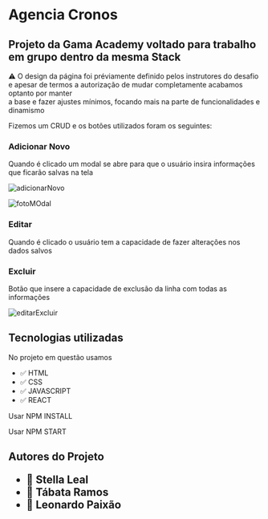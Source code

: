 <h1>Agencia Cronos</h1>
<h2>Projeto da Gama Academy voltado para trabalho em grupo dentro da mesma Stack</h2>

<p>⚠️ O design da página foi préviamente definido pelos instrutores do desafio<br>
e apesar de termos a autorização de mudar completamente acabamos optanto por manter <br>
a base e fazer ajustes mínimos, focando mais na parte de funcionalidades e dinamismo</p>

<p>Fizemos um CRUD e os botões utilizados foram os seguintes: </p>

<h3>Adicionar Novo</h3>
<p>Quando é clicado um modal se abre para que o usuário insira informações que ficarão salvas na tela</p>

![adicionarNovo](https://user-images.githubusercontent.com/90721193/148301537-595a15f7-8a73-4060-b31d-6cee4176133b.png)

![fotoMOdal](https://user-images.githubusercontent.com/90721193/148470978-6bc31951-6880-4cf6-9fd2-d408cde995f2.jpg)

<h3>Editar</h3>
<p>Quando é clicado o usuário tem a capacidade de fazer alterações nos dados salvos</p>

<h3>Excluir</h3>
<p>Botão que insere a capacidade de exclusão da linha com todas as informações</p>

![editarExcluir](https://user-images.githubusercontent.com/90721193/148301806-a95e4c9d-656a-437a-913e-5af0324f063b.png)

<h2>Tecnologias utilizadas</h2>
<p>No projeto em questão usamos</p>
<ul>
    <li>✅ HTML</li>
    <li>✅ CSS</li>
    <li>✅ JAVASCRIPT</li>
    <li>✅ REACT</li>
</ul>

<p>Usar NPM INSTALL</p>
<p>Usar NPM START</p>

<h2>Autores do Projeto</p>
<ul>
    <li>🔴 Stella Leal</li>
    <li>🔴 Tábata Ramos</li>
    <li>🔴 Leonardo Paixão</li>
</ul>
